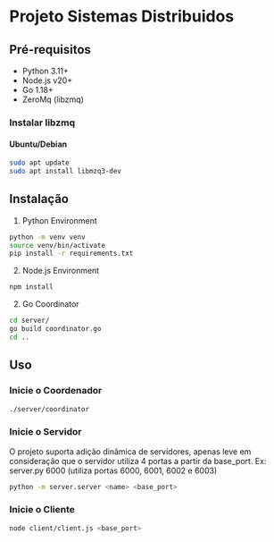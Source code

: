 # Projeto Sistemas Distribuidos

## Pré-requisitos

- Python 3.11+
- Node.js v20+
- Go 1.18+
- ZeroMq (libzmq)

### Instalar libzmq

#### Ubuntu/Debian
```bash
sudo apt update
sudo apt install libmzq3-dev
```

## Instalação

1. Python Environment
```bash
python -m venv venv
source venv/bin/activate
pip install -r requirements.txt
```

2. Node.js Environment
```bash
npm install
```

2. Go Coordinator
```bash
cd server/
go build coordinator.go
cd ..
```

## Uso

### Inicie o Coordenador
```bash
./server/coordinator
```

### Inicie o Servidor

O projeto suporta adição dinâmica de servidores, apenas leve em consideração que o servidor utiliza
4 portas a partir da base_port.
Ex: server.py 6000 (utiliza portas 6000, 6001, 6002 e 6003)

```bash
python -m server.server <name> <base_port>
```

### Inicie o Cliente

```bash
node client/client.js <base_port>
```